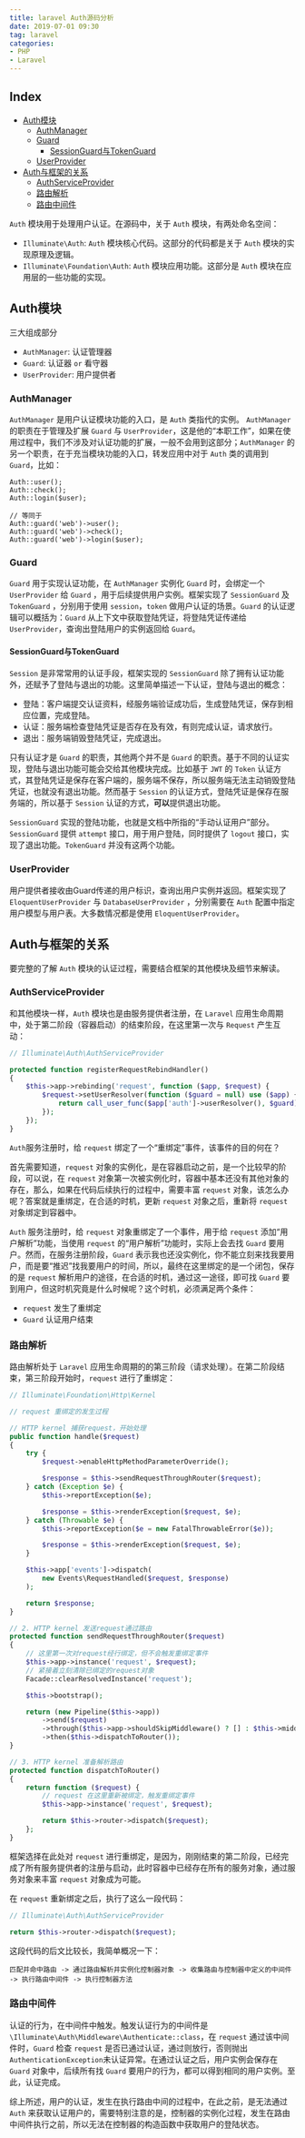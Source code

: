 ```yaml
---
title: laravel Auth源码分析
date: 2019-07-01 09:30
tag: laravel
categories:
- PHP
- Laravel
---
```


## Index
 - [Auth模块](#Auth模块)
    - [AuthManager](#AuthManager)
    - [Guard](#Guard)
        - [SessionGuard与TokenGuard](#SessionGuard与TokenGuard)
    - [UserProvider](#UserProvider)
 - [Auth与框架的关系](#Auth与框架的关系)
    - [AuthServiceProvider](#AuthServiceProvider)
    - [路由解析](#路由解析)
    - [路由中间件](#路由中间件)

`Auth` 模块用于处理用户认证。在源码中，关于 `Auth` 模块，有两处命名空间：
 - `Illuminate\Auth`: `Auth` 模块核心代码。这部分的代码都是关于 `Auth` 模块的实现原理及逻辑。
 - `Illuminate\Foundation\Auth`: `Auth` 模块应用功能。这部分是 `Auth` 模块在应用层的一些功能的实现。

## Auth模块
三大组成部分
 - `AuthManager`: 认证管理器
 - `Guard`: 认证器 `or` 看守器
 - `UserProvider`: 用户提供者

### AuthManager
`AuthManager` 是用户认证模块功能的入口，是 `Auth` 类指代的实例。 `AuthManager` 的职责在于管理及扩展 `Guard` 与 `UserProvider`，这是他的“本职工作”，如果在使用过程中，我们不涉及对认证功能的扩展，一般不会用到这部分；`AuthManager` 的另一个职责，在于充当模块功能的入口，转发应用中对于 `Auth` 类的调用到 `Guard`，比如：

```
Auth::user();
Auth::check();
Auth::login($user);

// 等同于
Auth::guard('web')->user();
Auth::guard('web')->check();
Auth::guard('web')->login($user);
```

### Guard
`Guard` 用于实现认证功能，在 `AuthManager` 实例化 `Guard` 时，会绑定一个 `UserProvider` 给 `Guard` ，用于后续提供用户实例。框架实现了 `SessionGuard` 及 `TokenGuard` ，分别用于使用 `session`，`token` 做用户认证的场景。`Guard` 的认证逻辑可以概括为：`Guard` 从上下文中获取登陆凭证，将登陆凭证传递给 `UserProvider`，查询出登陆用户的实例返回给 `Guard`。

#### SessionGuard与TokenGuard
`Session` 是非常常用的认证手段，框架实现的 `SessionGuard` 除了拥有认证功能外，还赋予了登陆与退出的功能。这里简单描述一下认证，登陆与退出的概念：
 - 登陆：客户端提交认证资料，经服务端验证成功后，生成登陆凭证，保存到相应位置，完成登陆。
 - 认证：服务端检查登陆凭证是否存在及有效，有则完成认证，请求放行。
 - 退出：服务端销毁登陆凭证，完成退出。

只有认证才是 `Guard` 的职责，其他两个并不是 `Guard` 的职责。基于不同的认证实现，登陆与退出功能可能会交给其他模块完成。比如基于 `JWT` 的 `Token` 认证方式，其登陆凭证是保存在客户端的，服务端不保存，所以服务端无法主动销毁登陆凭证，也就没有退出功能。然而基于 `Session` 的认证方式，登陆凭证是保存在服务端的，所以基于 `Session` 认证的方式，**可以**提供退出功能。

`SessionGuard` 实现的登陆功能，也就是文档中所指的“手动认证用户”部分。`SessionGuard` 提供 `attempt` 接口，用于用户登陆，同时提供了 `logout` 接口，实现了退出功能。`TokenGuard` 并没有这两个功能。

### UserProvider
用户提供者接收由Guard传递的用户标识，查询出用户实例并返回。框架实现了 `EloquentUserProvider` 与 `DatabaseUserProvider` ，分别需要在 `Auth` 配置中指定用户模型与用户表。大多数情况都是使用 `EloquentUserProvider`。

## Auth与框架的关系
要完整的了解 `Auth` 模块的认证过程，需要结合框架的其他模块及细节来解读。

### AuthServiceProvider
和其他模块一样，`Auth` 模块也是由服务提供者注册，在 `Laravel` 应用生命周期中，处于第二阶段（容器启动）的结束阶段，在这里第一次与 `Request` 产生互动：

```php
// Illuminate\Auth\AuthServiceProvider

protected function registerRequestRebindHandler()
{
    $this->app->rebinding('request', function ($app, $request) {
        $request->setUserResolver(function ($guard = null) use ($app) {
            return call_user_func($app['auth']->userResolver(), $guard);
        });
    });
}
```
`Auth`服务注册时，给 `request` 绑定了一个“重绑定”事件，该事件的目的何在？

首先需要知道，`request` 对象的实例化，是在容器启动之前，是一个比较早的阶段，可以说，在 `request` 对象第一次被实例化时，容器中基本还没有其他对象的存在，那么，如果在代码后续执行的过程中，需要丰富 `request` 对象，该怎么办呢？答案就是重绑定，在合适的时机，更新 `request` 对象之后，重新将 `request` 对象绑定到容器中。

`Auth` 服务注册时，给 `request` 对象重绑定了一个事件，用于给 `request` 添加“用户解析”功能，当使用 `request` 的“用户解析”功能时，实际上会去找 `Guard` 要用户。然而，在服务注册阶段，`Guard` 表示我也还没实例化，你不能立刻来找我要用户，而是要“推迟”找我要用户的时间，所以，最终在这里绑定的是一个闭包，保存的是 `request` 解析用户的途径，在合适的时机，通过这一途径，即可找 `Guard` 要到用户，但这时机究竟是什么时候呢？这个时机，必须满足两个条件：
 - `request` 发生了重绑定
 - `Guard` 认证用户结束

### 路由解析
路由解析处于 `Laravel` 应用生命周期的的第三阶段（请求处理）。在第二阶段结束，第三阶段开始时，`request` 进行了重绑定：

```php
// Illuminate\Foundation\Http\Kernel

// request 重绑定的发生过程

// HTTP kernel 捕获request，开始处理
public function handle($request)
{
    try {
        $request->enableHttpMethodParameterOverride();

        $response = $this->sendRequestThroughRouter($request);
    } catch (Exception $e) {
        $this->reportException($e);

        $response = $this->renderException($request, $e);
    } catch (Throwable $e) {
        $this->reportException($e = new FatalThrowableError($e));

        $response = $this->renderException($request, $e);
    }

    $this->app['events']->dispatch(
        new Events\RequestHandled($request, $response)
    );

    return $response;
}

// 2. HTTP kernel 发送request通过路由
protected function sendRequestThroughRouter($request)
{
    // 这里第一次对request经行绑定，但不会触发重绑定事件
    $this->app->instance('request', $request);
    // 紧接着立刻清除已绑定的request对象
    Facade::clearResolvedInstance('request');

    $this->bootstrap();

    return (new Pipeline($this->app))
        ->send($request)
        ->through($this->app->shouldSkipMiddleware() ? [] : $this->middleware)
        ->then($this->dispatchToRouter());
}

// 3. HTTP kernel 准备解析路由
protected function dispatchToRouter()
{
    return function ($request) {
        // request 在这里重新被绑定，触发重绑定事件
        $this->app->instance('request', $request);

        return $this->router->dispatch($request);
    };
}
```

框架选择在此处对 `request` 进行重绑定，是因为，刚刚结束的第二阶段，已经完成了所有服务提供者的注册与启动，此时容器中已经存在所有的服务对象，通过服务对象来丰富 `request` 对象成为可能。

在 `request` 重新绑定之后，执行了这么一段代码：

```php
// Illuminate\Auth\AuthServiceProvider

return $this->router->dispatch($request);
```

这段代码的后文比较长，我简单概况一下：

```
匹配并命中路由 -> 通过路由解析并实例化控制器对象 -> 收集路由与控制器中定义的中间件 -> 执行路由中间件 -> 执行控制器方法
```

### 路由中间件
认证的行为，在中间件中触发。触发认证行为的中间件是`\Illuminate\Auth\Middleware\Authenticate::class`，在 `request` 通过该中间件时，`Guard` 检查 `request` 是否已通过认证，通过则放行，否则抛出`AuthenticationException`未认证异常。在通过认证之后，用户实例会保存在 `Guard` 对象中，后续所有找 `Guard` 要用户的行为，都可以得到相同的用户实例。至此，认证完成。

综上所述，用户的认证，发生在执行路由中间的过程中，在此之前，是无法通过 `Auth` 来获取认证用户的，需要特别注意的是，控制器的实例化过程，发生在路由中间件执行之前，所以无法在控制器的构造函数中获取用户的登陆状态。
